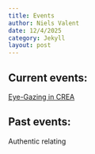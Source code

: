 ```yaml
---
title: Events
author: Niels Valent
date: 12/4/2025
category: Jekyll
layout: post
---
```


## Current events:
[Eye-Gazing in CREA](gath.io)

## Past events:
Authentic relating
